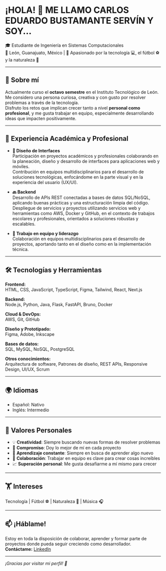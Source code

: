 # ¡HOLA! 👋 ME LLAMO CARLOS EDUARDO BUSTAMANTE SERVÍN Y SOY...

🎓 Estudiante de Ingeniería en Sistemas Computacionales  
📍 León, Guanajuato, México | 🧠 Apasionado por la tecnología 💻, el fútbol ⚽ y la naturaleza 🍃

---

## 👤 Sobre mí

Actualmente curso el **octavo semestre** en el Instituto Tecnológico de León.  
Me considero una persona curiosa, creativa y con gusto por resolver problemas a través de la tecnología.  
Disfruto los retos que implican crecer tanto a nivel **personal como profesional**, y me gusta trabajar en equipo, especialmente desarrollando ideas que impacten positivamente.

---

## 💼 Experiencia Académica y Profesional

- **🎨 Diseño de Interfaces**  
  Participación en proyectos académicos y profesionales colaborando en la planeación, diseño y desarrollo de interfaces para aplicaciones web y móviles.  
  Contribución en equipos multidisciplinarios para el desarrollo de soluciones tecnológicas, enfocándome en la parte visual y en la experiencia del usuario (UX/UI).
  
- **🔙 Backend**  
  Desarrollo de APIs REST conectadas a bases de datos SQL/NoSQL, aplicando buenas prácticas y una estructuración limpia del código.  
  Despliegue de servicios y proyectos utilizando servicios web y herramientas como AWS, Docker y GitHub, en el contexto de trabajos escolares y profesionales, orientados a soluciones robustas y escalables.

- **🤝 Trabajo en equipo y liderazgo**  
  Colaboración en equipos multidisciplinarios para el desarrollo de proyectos, aportando tanto en el diseño como en la implementación técnica.

---

## 🛠 Tecnologías y Herramientas

**Frontend:**  
HTML, CSS, JavaScript, TypeScript, Figma, Tailwind, React, Next.js

**Backend:**  
Node.js, Python, Java, Flask, FastAPI, Bruno, Docker

**Cloud & DevOps:**  
AWS, Git, GitHub

**Diseño y Prototipado:**  
Figma, Adobe, Inkscape

**Bases de datos:**  
SQL, MySQL, NoSQL, PostgreSQL

**Otros conocimientos:**  
Arquitectura de software, Patrones de diseño, REST APIs, Responsive Design, UI/UX, Scrum

---

## 🌍 Idiomas

- Español: Nativo  
- Inglés: Intermedio

---

## 🌟 Valores Personales

- 💡 **Creatividad**: Siempre buscando nuevas formas de resolver problemas  
- 🚀 **Compromiso**: Doy lo mejor de mí en cada proyecto  
- 🔄 **Aprendizaje constante**: Siempre en busca de aprender algo nuevo  
- 🤝 **Colaboración**: Trabajar en equipo es clave para crear cosas increíbles  
- 📈 **Superación personal**: Me gusta desafiarme a mí mismo para crecer

---

## 🏋️ Intereses

Tecnología | Fútbol ⚽ | Naturaleza 🍃 | Música 🎧

---

## 📫 ¡Háblame!

Estoy en toda la disposición de colaborar, aprender y formar parte de proyectos donde pueda seguir creciendo como desarrollador.  
**Contáctame:** [LinkedIn](https://linkedin.com/in/tuusuario)

---

_¡Gracias por visitar mi perfil! 💙_
